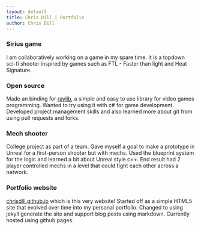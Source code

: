 ```yaml
---
layout: default
title: Chris Dill | Portfolio
author: Chris Dill
---
```


### **Sirius game**
I am collaboratively working on a game in my spare time. It is a topdown sci-fi shooter inspired by games such as FTL - Faster than light and Heat Signature.

### **Open source**
Made an binding for <a href="https://www.raylib.com/">raylib</a>, a simple and easy to use library for video games programming. Wanted to try using it with c# for game development. Developed project management skills and also learned more about git from using pull requests and forks.

### **Mech shooter**
College project as part of a team. Gave myself a goal to make a prototype in Unreal for a first-person shooter but with mechs. Used the blueprint system for the logic and learned a bit about Unreal style c++. End result had 2 player controlled mechs in a level that could fight each other across a network.

### **Portfolio website**
<a href="https://chrisdill.github.io">chrisdill.github.io</a> which is this very website!
Started off as a simple HTML5 site that evolved over time into my personal portfolio. Changed to using jekyll generate the site and support blog posts using markdown. Currently hosted using github pages.
